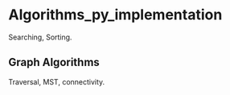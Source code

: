 # Algorithms_py_implementation
Searching, Sorting.
## Graph Algorithms
Traversal, MST, connectivity.
